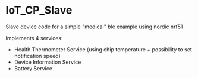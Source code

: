 # IoT_CP_Slave
Slave device code for a simple "medical" ble example using nordic nrf51

Implements 4 services:
- Health Thermometer Service (using chip temperature + possibility to set notification speed)
- Device Information Service
- Battery Service
